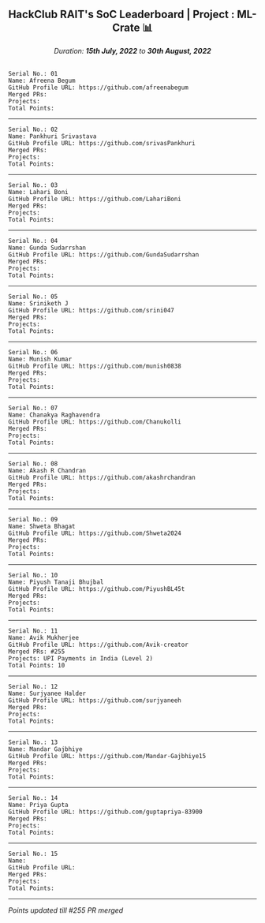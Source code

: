 <div align = 'center'>
  <h2> HackClub RAIT's SoC Leaderboard | Project : ML-Crate 📊 </h2>
  <i>Duration: <b>15th July, 2022</b> to <b>30th August, 2022</b></i>
  </div>
  
  </br>
  
  ```
  Serial No.: 01
  Name: Afreena Begum
  GitHub Profile URL: https://github.com/afreenabegum
  Merged PRs:
  Projects: 
  Total Points: 
  ```
  **************************************************
  ```
  Serial No.: 02
  Name: Pankhuri Srivastava
  GitHub Profile URL: https://github.com/srivasPankhuri
  Merged PRs:
  Projects: 
  Total Points: 
  ```
  ******************************************************
  ```
  Serial No.: 03
  Name: Lahari Boni
  GitHub Profile URL: https://github.com/LahariBoni
  Merged PRs:
  Projects: 
  Total Points: 
  ```
  ******************************************************
  ```
  Serial No.: 04
  Name: Gunda Sudarrshan
  GitHub Profile URL: https://github.com/GundaSudarrshan
  Merged PRs:
  Projects: 
  Total Points: 
  ```
  ******************************************************
  ```
  Serial No.: 05
  Name: Sriniketh J
  GitHub Profile URL: https://github.com/srini047
  Merged PRs:
  Projects: 
  Total Points: 
  ```
  ******************************************************
  ```
  Serial No.: 06
  Name: Munish Kumar
  GitHub Profile URL: https://github.com/munish0838
  Merged PRs:
  Projects: 
  Total Points: 
  ```
  ******************************************************
  ```
  Serial No.: 07
  Name: Chanakya Raghavendra
  GitHub Profile URL: https://github.com/Chanukolli
  Merged PRs:
  Projects: 
  Total Points: 
  ```
  ******************************************************
  ```
  Serial No.: 08
  Name: Akash R Chandran
  GitHub Profile URL: https://github.com/akashrchandran
  Merged PRs:
  Projects: 
  Total Points: 
  ```
  ******************************************************
  ```
  Serial No.: 09
  Name: Shweta Bhagat
  GitHub Profile URL: https://github.com/Shweta2024
  Merged PRs:
  Projects: 
  Total Points: 
  ```
  ******************************************************
  ```
  Serial No.: 10
  Name: Piyush Tanaji Bhujbal
  GitHub Profile URL: https://github.com/PiyushBL45t
  Merged PRs:
  Projects: 
  Total Points: 
  ```
  ******************************************************
  ```
  Serial No.: 11
  Name: Avik Mukherjee 
  GitHub Profile URL: https://github.com/Avik-creator
  Merged PRs: #255
  Projects: UPI Payments in India (Level 2)
  Total Points: 10
  ```
  ******************************************************
  ```
  Serial No.: 12
  Name: Surjyanee Halder
  GitHub Profile URL: https://github.com/surjyaneeh
  Merged PRs:
  Projects: 
  Total Points: 
  ```
  ******************************************************
  ```
  Serial No.: 13
  Name: Mandar Gajbhiye
  GitHub Profile URL: https://github.com/Mandar-Gajbhiye15
  Merged PRs:
  Projects: 
  Total Points: 
  ```
  ******************************************************
  ```
  Serial No.: 14
  Name: Priya Gupta
  GitHub Profile URL: https://github.com/guptapriya-83900
  Merged PRs:
  Projects: 
  Total Points: 
  ```
  ******************************************************
  ```
  Serial No.: 15
  Name: 
  GitHub Profile URL: 
  Merged PRs:
  Projects: 
  Total Points: 
  ```
  ******************************************************
  
  _Points updated till #255 PR merged_
